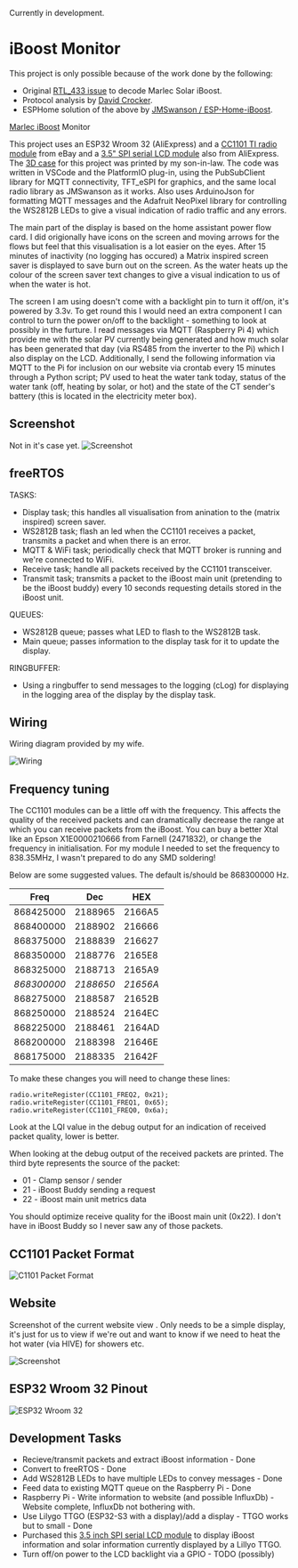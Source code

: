 Currently in development. 

# iBoost Monitor

This project is only possible because of the work done by the following:
- Original [RTL_433 issue](https://github.com/merbanan/rtl_433/issues/1739) to decode Marlec Solar iBoost.
- Protocol analysis by [David Crocker](https://miscsolutions.wordpress.com/2022/10/02/home-energy-management-system-part-2-hacking-the-iboost-protocol/).
- ESPHome solution of the above by [JMSwanson / ESP-Home-iBoost](https://github.com/JNSwanson/ESP-Home-iBoost). 

[Marlec iBoost](https://www.marlec.co.uk/product/solar-iboost/) Monitor 

This project uses an ESP32 Wroom 32 (AliExpress) and a [CC1101 TI radio module](https://www.ti.com/lit/ds/symlink/cc1100.pdf) from eBay and a [3.5" SPI serial LCD module](https://www.aliexpress.us/item/1005001999296476.html) also from AliExpress.  The [3D case](https://www.thingiverse.com/thing:4947913) for this project was printed by my son-in-law.  The code was written in VSCode and the PlatformIO plug-in, using the PubSubClient library for MQTT connectivity, TFT_eSPI for graphics, and the same local radio library as JMSwanson as it works.  Also uses ArduinoJson for formatting MQTT messages and the Adafruit NeoPixel library for controlling the WS2812B LEDs to give a visual indication of radio traffic and any errors.

The main part of the display is based on the home assistant power flow card.  I did origionally have icons on the screen and moving arrows for the flows but feel that this visualisation is a lot easier on the eyes.  After 15 minutes of inactivity (no logging has occured) a Matrix inspired screen saver is displayed to save burn out on the screen.  As the water heats up the colour of the screen saver text changes to give a visual indication to us of when the water is hot.  

The screen I am using doesn't come with a backlight pin to turn it off/on, it's powered by 3.3v.  To get round this I would need an extra component I can control to turn the power on/off to the backlight - something to look at possibly in the furture.  I read messages via MQTT (Raspberry Pi 4) which provide me with the solar PV currently being generated and how much solar has been generated that day (via RS485 from the inverter to the Pi) which I also display on the LCD.  Additionally, I send the following information via MQTT to the Pi for inclusion on our website via crontab every 15 minutes through a Python script; PV used to heat the water tank today, status of the water tank (off, heating by solar, or hot) and the state of the CT sender's battery (this is located in the electricity meter box).

## Screenshot
Not in it's case yet.
![Screenshot](./images/emon-display.jpg)

## freeRTOS 
TASKS:
- Display task; this handles all visualisation from anination to the (matrix inspired) screen saver.
- WS2812B task; flash an led when the CC1101 receives a packet, transmits a packet and when there is an error.
- MQTT & WiFi task; periodically check that MQTT broker is running and we're connected to WiFi.
- Receive task; handle all packets received by the CC1101 transceiver.
- Transmit task; transmits a packet to the iBoost main unit (pretending to be the iBoost buddy) every 10 seconds requesting details stored in the iBoost unit.

QUEUES:
- WS2812B queue; passes what LED to flash to the WS2812B task.
- Main queue; passes information to the display task for it to update the display.

RINGBUFFER:
- Using a ringbuffer to send messages to the logging (cLog) for displaying in the logging area of the display by the display task.

## Wiring 
Wiring diagram provided by my wife.

![Wiring](./images/iBoostMonitor.png)

## Frequency tuning

The CC1101 modules can be a little off with the frequency.  This affects the quality of the received packets and can dramatically decrease the range at which you can receive packets from the iBoost.
You can buy a better Xtal like an Epson X1E0000210666 from Farnell (2471832), or change the frequency in initialisation. For my module I needed to set the frequency to 838.35MHz, I wasn't prepared to do any SMD soldering!

Below are some suggested values.  The default is/should be 868300000 Hz.

|    Freq   | Dec     | HEX    |
|:---------:|---------|--------|
| 868425000 | 2188965 | 2166A5 |
| 868400000 | 2188902 | 216666 |
| 868375000 | 2188839 | 216627 |
| 868350000 | 2188776 | 2165E8 |
| 868325000 | 2188713 | 2165A9 |
| *868300000* | *2188650* | *21656A* |
| 868275000 | 2188587 | 21652B |
| 868250000 | 2188524 | 2164EC |
| 868225000 | 2188461 | 2164AD |
| 868200000 | 2188398 | 21646E |
| 868175000 | 2188335 | 21642F |


To make these changes you will need to change these lines:
```
radio.writeRegister(CC1101_FREQ2, 0x21);
radio.writeRegister(CC1101_FREQ1, 0x65);
radio.writeRegister(CC1101_FREQ0, 0x6a);
```

Look at the LQI value in the debug output for an indication of received packet quality, lower is better.  

When looking at the debug output of the received packets are printed. The third byte represents the source of the packet:
- 01 - Clamp sensor / sender
- 21 - iBoost Buddy sending a request
- 22 - iBoost main unit metrics data

You should optimize receive quality for the iBoost main unit (0x22). I don't have in iBoost Buddy so I never saw any of those packets.

## CC1101 Packet Format

![C1101 Packet Format](./images/cc1101-packet-format.png)

## Website

Screenshot of the current website view .  Only needs to be a simple display, it's just for us to view if we're out and want to know if we need to heat the hot water (via HIVE) for showers etc.

![Screenshot](./images/website.png)

## ESP32 Wroom 32 Pinout

![ESP32 Wroom 32](./images/ESP32-pinout-30pins.png)

## Development Tasks

- Recieve/transmit packets and extract iBoost information - Done
- Convert to freeRTOS - Done
- Add WS2812B LEDs to have multiple LEDs to convey messages - Done
- Feed data to existing MQTT queue on the Raspberry Pi - Done
- Raspberry Pi - Write information to website (and possible InfluxDb) - Website complete, InfluxDb not bothering with.
- Use Lilygo TTGO (ESP32-S3 with a display)/add a display - TTGO works but to small - Done
- Purchased this [3.5 inch SPI serial LCD module]() to display iBoost information and solar information currently displayed by a Lillyo TTGO. 
- Turn off/on power to the LCD backlight via a GPIO - TODO (possibly)